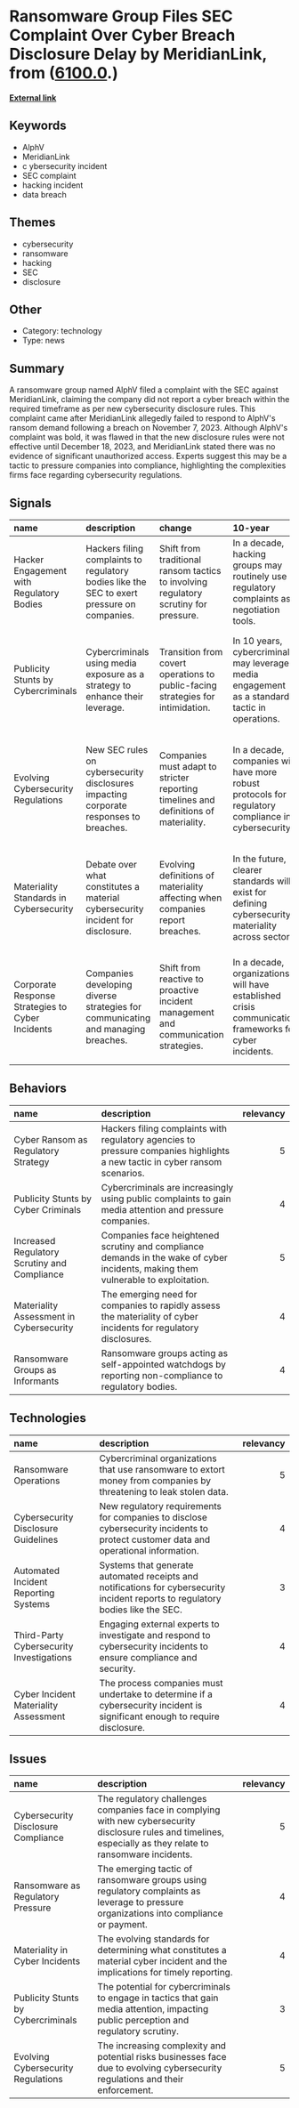 # __Ransomware Group Files SEC Complaint Over Cyber Breach Disclosure Delay by MeridianLink__, from ([6100.0](https://kghosh.substack.com/p/6100.0).)

__[External link](https://www.dandodiary.com/2023/11/articles/cyber-liability/hackers-complain-to-sec-company-they-hacked-failed-to-disclose-the-incident/)__



## Keywords

* AlphV
* MeridianLink
* c ybersecurity incident
* SEC complaint
* hacking incident
* data breach

## Themes

* cybersecurity
* ransomware
* hacking
* SEC
* disclosure

## Other

* Category: technology
* Type: news

## Summary

A ransomware group named AlphV filed a complaint with the SEC against MeridianLink, claiming the company did not report a cyber breach within the required timeframe as per new cybersecurity disclosure rules. This complaint came after MeridianLink allegedly failed to respond to AlphV's ransom demand following a breach on November 7, 2023. Although AlphV's complaint was bold, it was flawed in that the new disclosure rules were not effective until December 18, 2023, and MeridianLink stated there was no evidence of significant unauthorized access. Experts suggest this may be a tactic to pressure companies into compliance, highlighting the complexities firms face regarding cybersecurity regulations.

## Signals

| name                                             | description                                                                                 | change                                                                               | 10-year                                                                                               | driving-force                                                                                              |   relevancy |
|:-------------------------------------------------|:--------------------------------------------------------------------------------------------|:-------------------------------------------------------------------------------------|:------------------------------------------------------------------------------------------------------|:-----------------------------------------------------------------------------------------------------------|------------:|
| Hacker Engagement with Regulatory Bodies         | Hackers filing complaints to regulatory bodies like the SEC to exert pressure on companies. | Shift from traditional ransom tactics to involving regulatory scrutiny for pressure. | In a decade, hacking groups may routinely use regulatory complaints as negotiation tools.             | Increased regulatory scrutiny on cybersecurity incidents drives hackers to adapt their tactics.            |           4 |
| Publicity Stunts by Cybercriminals               | Cybercriminals using media exposure as a strategy to enhance their leverage.                | Transition from covert operations to public-facing strategies for intimidation.      | In 10 years, cybercriminals may leverage media engagement as a standard tactic in operations.         | The need for cybercriminals to gain attention and leverage against companies drives this trend.            |           3 |
| Evolving Cybersecurity Regulations               | New SEC rules on cybersecurity disclosures impacting corporate responses to breaches.       | Companies must adapt to stricter reporting timelines and definitions of materiality. | In a decade, companies will have more robust protocols for regulatory compliance in cybersecurity.    | Increasing regulatory requirements on cybersecurity disclosures push companies to improve their practices. |           5 |
| Materiality Standards in Cybersecurity           | Debate over what constitutes a material cybersecurity incident for disclosure.              | Evolving definitions of materiality affecting when companies report breaches.        | In the future, clearer standards will exist for defining cybersecurity materiality across sectors.    | The need for clarity in regulations drives discussions around materiality in cybersecurity incidents.      |           4 |
| Corporate Response Strategies to Cyber Incidents | Companies developing diverse strategies for communicating and managing breaches.            | Shift from reactive to proactive incident management and communication strategies.   | In a decade, organizations will have established crisis communication frameworks for cyber incidents. | The increasing impact of breaches on reputation drives companies to refine their response strategies.      |           4 |

## Behaviors

| name                                         | description                                                                                                                       |   relevancy |
|:---------------------------------------------|:----------------------------------------------------------------------------------------------------------------------------------|------------:|
| Cyber Ransom as Regulatory Strategy          | Hackers filing complaints with regulatory agencies to pressure companies highlights a new tactic in cyber ransom scenarios.       |           5 |
| Publicity Stunts by Cyber Criminals          | Cybercriminals are increasingly using public complaints to gain media attention and pressure companies.                           |           4 |
| Increased Regulatory Scrutiny and Compliance | Companies face heightened scrutiny and compliance demands in the wake of cyber incidents, making them vulnerable to exploitation. |           5 |
| Materiality Assessment in Cybersecurity      | The emerging need for companies to rapidly assess the materiality of cyber incidents for regulatory disclosures.                  |           4 |
| Ransomware Groups as Informants              | Ransomware groups acting as self-appointed watchdogs by reporting non-compliance to regulatory bodies.                            |           4 |

## Technologies

| name                                     | description                                                                                                                         |   relevancy |
|:-----------------------------------------|:------------------------------------------------------------------------------------------------------------------------------------|------------:|
| Ransomware Operations                    | Cybercriminal organizations that use ransomware to extort money from companies by threatening to leak stolen data.                  |           5 |
| Cybersecurity Disclosure Guidelines      | New regulatory requirements for companies to disclose cybersecurity incidents to protect customer data and operational information. |           4 |
| Automated Incident Reporting Systems     | Systems that generate automated receipts and notifications for cybersecurity incident reports to regulatory bodies like the SEC.    |           3 |
| Third-Party Cybersecurity Investigations | Engaging external experts to investigate and respond to cybersecurity incidents to ensure compliance and security.                  |           4 |
| Cyber Incident Materiality Assessment    | The process companies must undertake to determine if a cybersecurity incident is significant enough to require disclosure.          |           4 |

## Issues

| name                                | description                                                                                                                                                     |   relevancy |
|:------------------------------------|:----------------------------------------------------------------------------------------------------------------------------------------------------------------|------------:|
| Cybersecurity Disclosure Compliance | The regulatory challenges companies face in complying with new cybersecurity disclosure rules and timelines, especially as they relate to ransomware incidents. |           5 |
| Ransomware as Regulatory Pressure   | The emerging tactic of ransomware groups using regulatory complaints as leverage to pressure organizations into compliance or payment.                          |           4 |
| Materiality in Cyber Incidents      | The evolving standards for determining what constitutes a material cyber incident and the implications for timely reporting.                                    |           4 |
| Publicity Stunts by Cybercriminals  | The potential for cybercriminals to engage in tactics that gain media attention, impacting public perception and regulatory scrutiny.                           |           3 |
| Evolving Cybersecurity Regulations  | The increasing complexity and potential risks businesses face due to evolving cybersecurity regulations and their enforcement.                                  |           5 |